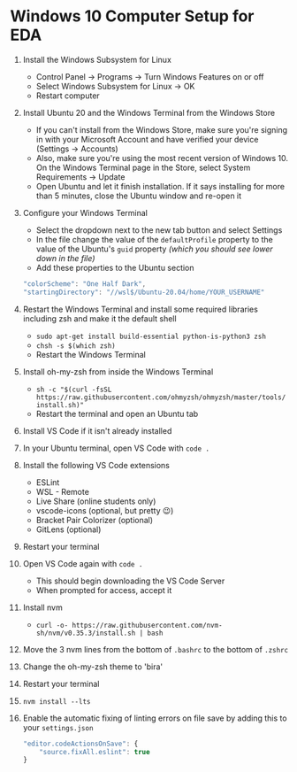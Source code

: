 # Windows 10 Computer Setup for EDA

1. Install the Windows Subsystem for Linux
    - Control Panel -> Programs -> Turn Windows Features on or off
    - Select Windows Subsystem for Linux -> OK
    - Restart computer
1. Install Ubuntu 20 and the Windows Terminal from the Windows Store
    - If you can't install from the Windows Store, make sure you're signing in with your Microsoft Account and have verified your device (Settings -> Accounts)
    - Also, make sure you're using the most recent version of Windows 10. On the Windows Terminal page in the Store, select System Requirements -> Update
    - Open Ubuntu and let it finish installation. If it says installing for more than 5 minutes, close the Ubuntu window and re-open it
1. Configure your Windows Terminal
    - Select the dropdown next to the new tab button and select Settings
    - In the file change the value of the `defaultProfile` property to the value of the Ubuntu's `guid` property _(which you should see lower down in the file)_
    - Add these properties to the Ubuntu section 
    ```js
    "colorScheme": "One Half Dark",
    "startingDirectory": "//wsl$/Ubuntu-20.04/home/YOUR_USERNAME"
    ```
1. Restart the Windows Terminal and install some required libraries including zsh and make it the default shell
    - `sudo apt-get install build-essential python-is-python3 zsh`
    - `chsh -s $(which zsh)`
    - Restart the Windows Terminal
1. Install oh-my-zsh from inside the Windows Terminal
    - `sh -c "$(curl -fsSL https://raw.githubusercontent.com/ohmyzsh/ohmyzsh/master/tools/install.sh)"`
    - Restart the terminal and open an Ubuntu tab
1. Install VS Code if it isn't already installed
1. In your Ubuntu terminal, open VS Code with `code .`
1. Install the following VS Code extensions
    - ESLint
    - WSL - Remote
    - Live Share (online students only)
    - vscode-icons (optional, but pretty :wink:)
    - Bracket Pair Colorizer (optional)
    - GitLens (optional)
1. Restart your terminal
1. Open VS Code again with `code .`
    - This should begin downloading the VS Code Server
    - When prompted for access, accept it
1. Install nvm
    - `curl -o- https://raw.githubusercontent.com/nvm-sh/nvm/v0.35.3/install.sh | bash`
1. Move the 3 nvm lines from the bottom of `.bashrc` to the bottom of `.zshrc`
1. Change the oh-my-zsh theme to 'bira'
1. Restart your terminal
1. `nvm install --lts`

1. Enable the automatic fixing of linting errors on file save by adding this to your `settings.json`
    ```js
    "editor.codeActionsOnSave": {
        "source.fixAll.eslint": true
    }
    ```
